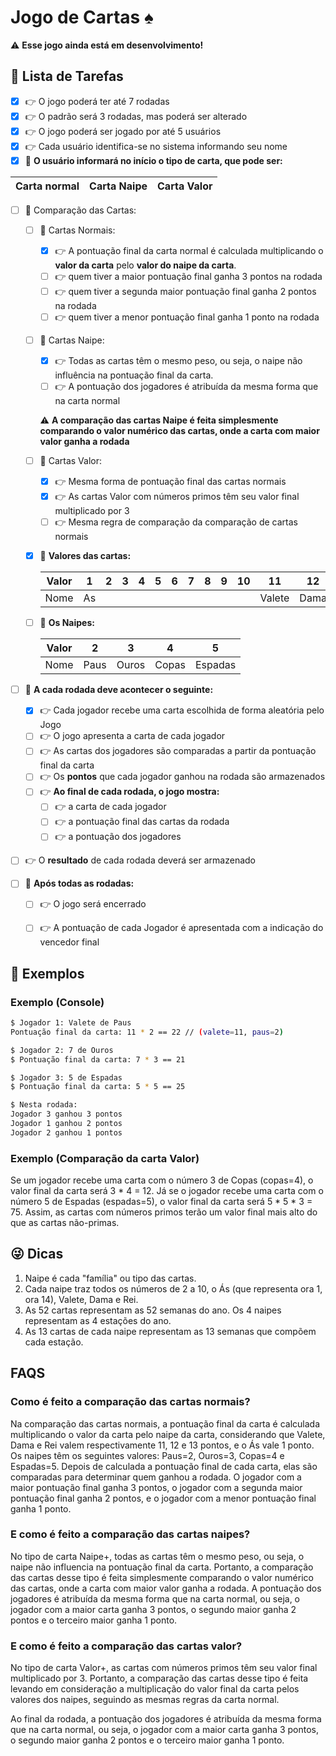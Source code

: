 # Jogo de Cartas :spades:

:warning: **Esse jogo ainda está em desenvolvimento!**

## :pushpin: Lista de Tarefas
- [x] :point_right: O jogo poderá ter até 7 rodadas
- [x] :point_right: O padrão será 3 rodadas, mas poderá ser alterado
- [x] :point_right: O jogo poderá ser jogado por até 5 usuários
- [x] :point_right: Cada usuário identifica-se no sistema informando seu nome
- [x] :pushpin: **O usuário informará no início o tipo de carta, que pode ser:**

| Carta normal | Carta Naipe | Carta Valor |
|    :---:     |    :---:    |    :---:    |

- [ ] :pushpin: Comparação das Cartas:
    - [ ] :round_pushpin: Cartas Normais:
        - [x] :point_right: A pontuação final da carta normal é calculada multiplicando o **valor da carta** pelo **valor do naipe da carta**. 
        - [ ] :point_right: quem tiver a maior pontuação final ganha 3 pontos na rodada
        - [ ] :point_right: quem tiver a segunda maior pontuação final ganha 2 pontos na rodada 
        - [ ] :point_right: quem tiver a menor pontuação final ganha 1 ponto na rodada
    
    - [ ] :round_pushpin: Cartas Naipe:
        - [x] :point_right: Todas as cartas têm o mesmo peso, ou seja, o naipe não influência na pontuação final da carta.
        - [ ] :point_right: A pontuação dos jogadores é atribuída da mesma forma que na carta normal
        
        :warning: **A comparação das cartas Naipe é feita simplesmente comparando o valor numérico das cartas, onde a carta com maior valor ganha a rodada**
    
    - [ ] :round_pushpin: Cartas Valor:
        - [x] :point_right: Mesma forma de pontuação final das cartas normais
        - [x] :point_right: As cartas Valor com números primos têm seu valor final multiplicado por 3
        - [ ] :point_right: Mesma regra de comparação da comparação de cartas normais

    - [x] :round_pushpin: **Valores das cartas:**
        
        | Valor | 1 |	2 |	3 |	4 | 5 | 6 | 7 | 8 | 9 |	10 | 11 | 12 | 13 |
        | :---: | :---:  |	:---:  | :---:  | :---:  | :---: | :---:  | :---:  | :---:  | :---:  |	:---:  | :---:  |	:---:  |	:---:  |
        | Nome  | As     |         |	    |        |       |	      |        |        |	     |         | Valete |	Dama   |    Rei    |


    - [ ] :round_pushpin: **Os Naipes:**

        | Valor | 2	| 3 | 4 | 5 |
        | :---: | :---:	| :---: | :---: | :---: |
        | Nome  | Paus  | Ouros	 | Copas | Espadas |


- [ ] :pushpin: **A cada rodada deve acontecer o seguinte:**
    - [x] :point_right: Cada jogador recebe uma carta escolhida de forma aleatória pelo Jogo
    - [ ] :point_right: O jogo apresenta a carta de cada jogador
    - [ ] :point_right: As cartas dos jogadores são comparadas a partir da pontuação final da carta
    - [ ] :point_right: Os **pontos** que cada jogador ganhou na rodada são armazenados
    - [ ] :point_right: **Ao final de cada rodada, o jogo mostra:**
        - [ ] :point_right: a carta de cada jogador
        - [ ] :point_right: a pontuação final das cartas da rodada
        - [ ] :point_right: a pontuação dos jogadores

- [ ] :point_right: O **resultado** de cada rodada deverá ser armazenado

- [ ] :pushpin: **Após todas as rodadas:**
    - [ ] :point_right: O jogo será encerrado
    - [ ] :point_right: A pontuação de cada Jogador é apresentada com a indicação do vencedor final


## :thinking: Exemplos

### Exemplo (Console)
```bash
$ Jogador 1: Valete de Paus
Pontuação final da carta: 11 * 2 == 22 // (valete=11, paus=2)

$ Jogador 2: 7 de Ouros
$ Pontuação final da carta: 7 * 3 == 21

$ Jogador 3: 5 de Espadas
$ Pontuação final da carta: 5 * 5 == 25

$ Nesta rodada:
Jogador 3 ganhou 3 pontos
Jogador 1 ganhou 2 pontos
Jogador 2 ganhou 1 pontos
```

### Exemplo (Comparação da carta Valor)
Se um jogador recebe uma carta com o número 3 de Copas (copas=4), o valor final da carta será 3 * 4 = 12. Já se o jogador recebe uma carta com o número 5 de Espadas (espadas=5), o valor final da carta será 5 * 5 * 3 = 75. Assim, as cartas com números primos terão um valor final mais alto do que as cartas não-primas.


## :stuck_out_tongue_winking_eye: Dicas
1. Naipe é cada "família" ou tipo das cartas. 
2. Cada naipe traz todos os números de 2 a 10, o Ás (que representa ora 1, ora 14), Valete, Dama e Rei. 
3. As 52 cartas representam as 52 semanas do ano. Os 4 naipes representam as 4 estações do ano.
4. As 13 cartas de cada naipe representam as 13 semanas que compõem cada estação.

## FAQS

### Como é feito a comparação das cartas normais?

Na comparação das cartas normais, a pontuação final da carta é calculada multiplicando o valor da carta pelo naipe da carta, considerando que Valete, Dama e Rei valem respectivamente 11, 12 e 13 pontos, e o Ás vale 1 ponto. Os naipes têm os seguintes valores: Paus=2, Ouros=3, Copas=4 e Espadas=5. Depois de calculada a pontuação final de cada carta, elas são comparadas para determinar quem ganhou a rodada. O jogador com a maior pontuação final ganha 3 pontos, o jogador com a segunda maior pontuação final ganha 2 pontos, e o jogador com a menor pontuação final ganha 1 ponto.

### E como é feito a comparação das cartas naipes?

No tipo de carta Naipe+, todas as cartas têm o mesmo peso, ou seja, o naipe não influencia na pontuação final da carta. Portanto, a comparação das cartas desse tipo é feita simplesmente comparando o valor numérico das cartas, onde a carta com maior valor ganha a rodada. A pontuação dos jogadores é atribuída da mesma forma que na carta normal, ou seja, o jogador com a maior carta ganha 3 pontos, o segundo maior ganha 2 pontos e o terceiro maior ganha 1 ponto.

### E como é feito a comparação das cartas valor?

No tipo de carta Valor+, as cartas com números primos têm seu valor final multiplicado por 3. Portanto, a comparação das cartas desse tipo é feita levando em consideração a multiplicação do valor final da carta pelos valores dos naipes, seguindo as mesmas regras da carta normal.

Ao final da rodada, a pontuação dos jogadores é atribuída da mesma forma que na carta normal, ou seja, o jogador com a maior carta ganha 3 pontos, o segundo maior ganha 2 pontos e o terceiro maior ganha 1 ponto.
